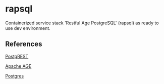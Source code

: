 # rapsql
Containerized service stack 'Restful Age PostgreSQL' (rapsql) as ready to use dev environment.

## References
[PostgREST](https://github.com/PostgREST/postgrest)

[Apache AGE](https://github.com/apache/age/)

[Postgres](https://github.com/postgres/postgres)


         